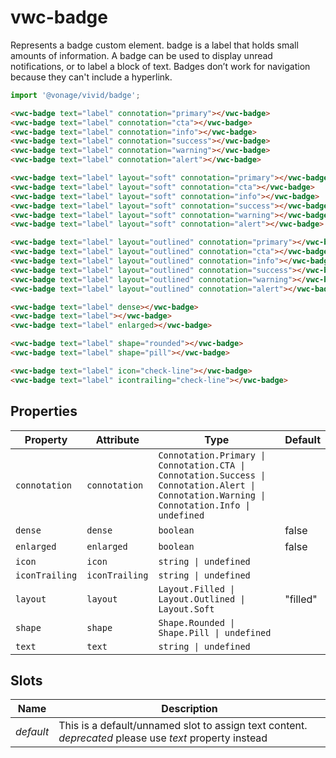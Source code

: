 # vwc-badge

Represents a badge custom element.
badge is a label that holds small amounts of information. A badge can be used to display unread notifications, or to label a block of text. Badges don’t work for navigation because they can't include a hyperlink.

```js preview
import '@vonage/vivid/badge';
```

```html preview
<vwc-badge text="label" connotation="primary"></vwc-badge>
<vwc-badge text="label" connotation="cta"></vwc-badge>
<vwc-badge text="label" connotation="info"></vwc-badge>
<vwc-badge text="label" connotation="success"></vwc-badge>
<vwc-badge text="label" connotation="warning"></vwc-badge>
<vwc-badge text="label" connotation="alert"></vwc-badge>
```

```html preview
<vwc-badge text="label" layout="soft" connotation="primary"></vwc-badge>
<vwc-badge text="label" layout="soft" connotation="cta"></vwc-badge>
<vwc-badge text="label" layout="soft" connotation="info"></vwc-badge>
<vwc-badge text="label" layout="soft" connotation="success"></vwc-badge>
<vwc-badge text="label" layout="soft" connotation="warning"></vwc-badge>
<vwc-badge text="label" layout="soft" connotation="alert"></vwc-badge>
```

```html preview
<vwc-badge text="label" layout="outlined" connotation="primary"></vwc-badge>
<vwc-badge text="label" layout="outlined" connotation="cta"></vwc-badge>
<vwc-badge text="label" layout="outlined" connotation="info"></vwc-badge>
<vwc-badge text="label" layout="outlined" connotation="success"></vwc-badge>
<vwc-badge text="label" layout="outlined" connotation="warning"></vwc-badge>
<vwc-badge text="label" layout="outlined" connotation="alert"></vwc-badge>
```

```html preview
<vwc-badge text="label" dense></vwc-badge>
<vwc-badge text="label"></vwc-badge>
<vwc-badge text="label" enlarged></vwc-badge>
```

```html preview
<vwc-badge text="label" shape="rounded"></vwc-badge>
<vwc-badge text="label" shape="pill"></vwc-badge>
```

```html preview
<vwc-badge text="label" icon="check-line"></vwc-badge>
<vwc-badge text="label" icontrailing="check-line"></vwc-badge>
```

## Properties

| Property       | Attribute      | Type                                                                                                                                         | Default  |
| -------------- | -------------- | -------------------------------------------------------------------------------------------------------------------------------------------- | -------- |
| `connotation`  | `connotation`  | `Connotation.Primary \| Connotation.CTA \| Connotation.Success \| Connotation.Alert \| Connotation.Warning \| Connotation.Info \| undefined` |          |
| `dense`        | `dense`        | `boolean`                                                                                                                                    | false    |
| `enlarged`     | `enlarged`     | `boolean`                                                                                                                                    | false    |
| `icon`         | `icon`         | `string \| undefined`                                                                                                                        |          |
| `iconTrailing` | `iconTrailing` | `string \| undefined`                                                                                                                        |          |
| `layout`       | `layout`       | `Layout.Filled \| Layout.Outlined \| Layout.Soft`                                                                                            | "filled" |
| `shape`        | `shape`        | `Shape.Rounded \| Shape.Pill \| undefined`                                                                                                   |          |
| `text`         | `text`         | `string \| undefined`                                                                                                                        |          |

## Slots

| Name      | Description                                                                                            |
| --------- | ------------------------------------------------------------------------------------------------------ |
| _default_ | This is a default/unnamed slot to assign text content. *deprecated* please use _text_ property instead |
